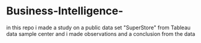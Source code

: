 # Business-Intelligence-
in this repo i made a study on a public data set "SuperStore" from Tableau data sample center and i made observations and  a conclusion from the data 
